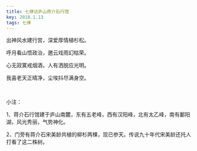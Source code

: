 ```yaml
---
title: 七律访庐山蒋介石行馆
key: 2018.1.13
tags: 七律
---
```


出神风水建行宫，深爱厚情植杉松。

呼月看山悟政治，邀云戏雨幻枯荣。

心无寂寞戒烟酒，人有洒脱应光明。

我喜老天正晴净，尘埃抖尽满身空。

</br>

小注：

1、蒋介石行馆建于庐山南麓，东有五老峰，西有汉阳峰，北有太乙峰，南有鄱阳湖，风光秀丽，气势神化。

2、门旁有蒋介石宋美龄共植的柳杉两棵，现已参天。传说九十年代宋美龄还托人打看了这二株树。

</br>

